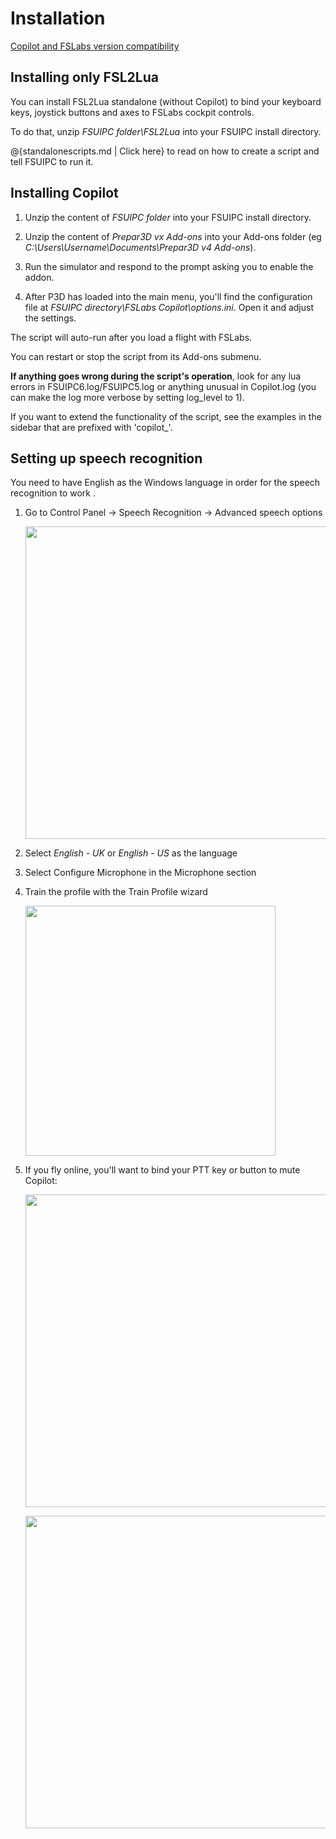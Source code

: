 # Installation

<a href="https://forums.flightsimlabs.com/index.php?/topic/25298-copilot-lua-script/&tab=comments#comment-194432">Copilot and FSLabs version compatibility</a>

## Installing only FSL2Lua

You can install FSL2Lua standalone (without Copilot) to bind your keyboard keys, joystick buttons and axes to FSLabs cockpit controls.

To do that, unzip *FSUIPC folder\FSL2Lua* into your FSUIPC install directory.

@{standalonescripts.md | Click here} to read on how to create a script and tell FSUIPC to run it.

## Installing Copilot

1. Unzip the content of *FSUIPC folder* into your FSUIPC install directory.

2. Unzip the content of *Prepar3D vx Add-ons* into your Add-ons folder (eg *C:\Users\Username\Documents\Prepar3D v4 Add-ons*).

3. Run the simulator and respond to the prompt asking you to enable the addon.

4. After P3D has loaded into the main menu, you'll find the configuration file at *FSUIPC directory\FSLabs Copilot\options.ini*. Open it and adjust the settings.

The script will auto-run after you load a flight with FSLabs.

You can restart or stop the script from its Add-ons submenu.

**If anything goes wrong during the script's operation**, look for any lua errors in FSUIPC6.log/FSUIPC5.log or anything unusual in Copilot.log (you can make the log more verbose by setting log_level to 1).

If you want to extend the functionality of the script, see the examples in the sidebar that are prefixed with 'copilot_'.

## Setting up speech recognition

You need to have English as the Windows language in order for the speech recognition to work . 

1. Go to Control Panel -> Speech Recognition -> Advanced speech options <p><img src="../img/recosetup1.jpg" width="500px"></p>

2. Select *English - UK* or *English - US* as the language

3. Select Configure Microphone in the Microphone section

4. Train the profile with the Train Profile wizard <p><img src="../img/recosetup2.jpg" width="400px"></p>

5. If you fly online, you'll want to bind your PTT key or button to mute Copilot: <p><img src="../img/mutekey.png" width="500px"></p> <p><img src="../img/mutebutton.png" width="500px"></p>

